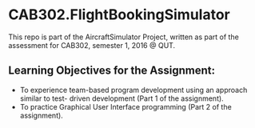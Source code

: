 # CAB302.FlightBookingSimulator

This repo is part of the AircraftSimulator Project, written as part of the assessment for CAB302, semester 1, 2016 @ QUT.

## Learning Objectives for the Assignment:
- To experience team-based program development using an approach similar to test- driven development (Part 1 of the assignment).
- To practice Graphical User Interface programming (Part 2 of the assignment).
